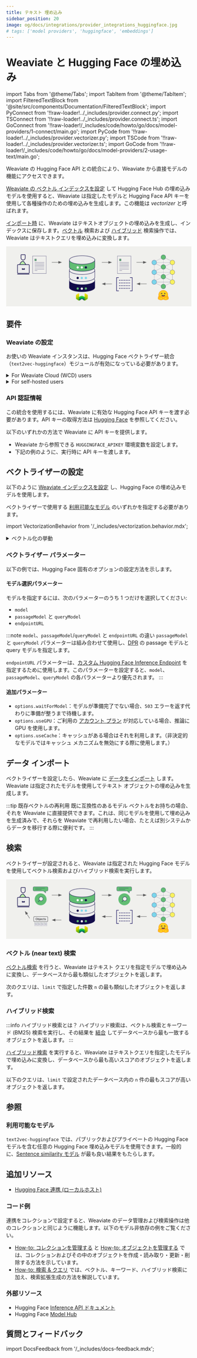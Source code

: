 ```yaml
---
title: テキスト 埋め込み
sidebar_position: 20
image: og/docs/integrations/provider_integrations_huggingface.jpg
# tags: ['model providers', 'huggingface', 'embeddings']
---
```


# Weaviate と Hugging Face の埋め込み


import Tabs from '@theme/Tabs';
import TabItem from '@theme/TabItem';
import FilteredTextBlock from '@site/src/components/Documentation/FilteredTextBlock';
import PyConnect from '!!raw-loader!../_includes/provider.connect.py';
import TSConnect from '!!raw-loader!../_includes/provider.connect.ts';
import GoConnect from '!!raw-loader!/_includes/code/howto/go/docs/model-providers/1-connect/main.go';
import PyCode from '!!raw-loader!../_includes/provider.vectorizer.py';
import TSCode from '!!raw-loader!../_includes/provider.vectorizer.ts';
import GoCode from '!!raw-loader!/_includes/code/howto/go/docs/model-providers/2-usage-text/main.go';

Weaviate の Hugging Face API との統合により、Weaviate から直接モデルの機能にアクセスできます。

[Weaviate の ベクトル インデックスを設定](#configure-the-vectorizer) して Hugging Face Hub の埋め込みモデルを使用すると、Weaviate は指定したモデルと Hugging Face API キーを使用して各種操作のための埋め込みを生成します。この機能は *vectorizer* と呼ばれます。

[インポート時](#data-import) に、Weaviate はテキストオブジェクトの埋め込みを生成し、インデックスに保存します。[ベクトル](#vector-near-text-search) 検索および [ハイブリッド](#hybrid-search) 検索操作では、Weaviate はテキストクエリを埋め込みに変換します。

![埋め込み統合の図](../_includes/integration_huggingface_embedding.png)

## 要件

### Weaviate の設定

お使いの Weaviate インスタンスは、Hugging Face ベクトライザー統合（`text2vec-huggingface`）モジュールが有効になっている必要があります。

<details>
  <summary>For Weaviate Cloud (WCD) users</summary>

この統合は Weaviate Cloud (WCD) のサーバーレス インスタンスではデフォルトで有効になっています。

</details>

<details>
  <summary>For self-hosted users</summary>

- [クラスターメタデータ](/deploy/configuration/meta.md) を確認し、モジュールが有効かどうかを確認します。  
- [モジュールの設定方法](../../configuration/modules.md) ガイドに従い、Weaviate でモジュールを有効にします。

</details>

### API 認証情報

この統合を使用するには、Weaviate に有効な Hugging Face API キーを渡す必要があります。API キーの取得方法は [Hugging Face](https://huggingface.co/docs/api-inference/en/quicktour) を参照してください。

以下のいずれかの方法で Weaviate に API キーを提供します。

- Weaviate から参照できる `HUGGINGFACE_APIKEY` 環境変数を設定します。  
- 下記の例のように、実行時に API キーを渡します。

<Tabs groupId="languages">

 <TabItem value="py" label="Python API v4">
    <FilteredTextBlock
      text={PyConnect}
      startMarker="# START HuggingFaceInstantiation"
      endMarker="# END HuggingFaceInstantiation"
      language="py"
    />
  </TabItem>

 <TabItem value="js" label="JS/TS API v3">
    <FilteredTextBlock
      text={TSConnect}
      startMarker="// START HuggingFaceInstantiation"
      endMarker="// END HuggingFaceInstantiation"
      language="ts"
    />
  </TabItem>

  <TabItem value="go" label="Go">
    <FilteredTextBlock
      text={GoConnect}
      startMarker="// START HuggingFaceInstantiation"
      endMarker="// END HuggingFaceInstantiation"
      language="goraw"
    />
  </TabItem>
</Tabs>

## ベクトライザーの設定

以下のように [Weaviate インデックスを設定](../../manage-collections/vector-config.mdx#specify-a-vectorizer) し、Hugging Face の埋め込みモデルを使用します。

<Tabs groupId="languages">
  <TabItem value="py" label="Python API v4">
    <FilteredTextBlock
      text={PyCode}
      startMarker="# START BasicVectorizerHuggingFace"
      endMarker="# END BasicVectorizerHuggingFace"
      language="py"
    />
  </TabItem>

  <TabItem value="js" label="JS/TS API v3">
    <FilteredTextBlock
      text={TSCode}
      startMarker="// START BasicVectorizerHuggingFace"
      endMarker="// END BasicVectorizerHuggingFace"
      language="ts"
    />
  </TabItem>

  <TabItem value="go" label="Go">
    <FilteredTextBlock
      text={GoCode}
      startMarker="// START BasicVectorizerHuggingFace"
      endMarker="// END BasicVectorizerHuggingFace"
      language="goraw"
    />
  </TabItem>
</Tabs>

ベクトライザーで使用する [利用可能なモデル](#available-models) のいずれかを指定する必要があります。

import VectorizationBehavior from '/_includes/vectorization.behavior.mdx';

<details>
  <summary>ベクトル化の挙動</summary>

<VectorizationBehavior/>

</details>



### ベクトライザー パラメーター

以下の例では、Hugging Face 固有のオプションの設定方法を示します。

<Tabs groupId="languages">
  <TabItem value="py" label="Python API v4">
    <FilteredTextBlock
      text={PyCode}
      startMarker="# START FullVectorizerHuggingFace"
      endMarker="# END FullVectorizerHuggingFace"
      language="py"
    />
  </TabItem>

  <TabItem value="js" label="JS/TS API v3">
    <FilteredTextBlock
      text={TSCode}
      startMarker="// START FullVectorizerHuggingFace"
      endMarker="// END FullVectorizerHuggingFace"
      language="ts"
    />
  </TabItem>

 <TabItem value="go" label="Go">
    <FilteredTextBlock
      text={GoCode}
      startMarker="// START FullVectorizerHuggingFace"
      endMarker="// END FullVectorizerHuggingFace"
      language="goraw"
    />
  </TabItem>

</Tabs>

#### モデル選択パラメーター

モデルを指定するには、次のパラメーターのうち 1 つだけを選択してください:

- `model`
- `passageModel` と `queryModel`
- `endpointURL`

:::note `model`、`passageModel`/`queryModel` と `endpointURL` の違い
`passageModel` と `queryModel` パラメーターは組み合わせて使用し、[DPR](https://huggingface.co/docs/transformers/en/model_doc/dpr) の passage モデルと query モデルを指定します。

`endpointURL` パラメーターは、[カスタム Hugging Face Inference Endpoint](https://huggingface.co/inference-endpoints) を指定するために使用します。このパラメーターを設定すると、`model`、`passageModel`、`queryModel` の各パラメーターより優先されます。
:::

#### 追加パラメーター

- `options.waitForModel`：モデルが準備完了でない場合、`503` エラーを返す代わりに準備が整うまで待機します。  
- `options.useGPU`：ご利用の [アカウント プラン](https://huggingface.co/inference-api#pricing) が対応している場合、推論に GPU を使用します。  
- `options.useCache`：キャッシュがある場合はそれを利用します。（非決定的なモデルではキャッシュ メカニズムを無効にする際に使用します。）

## データ インポート

ベクトライザーを設定したら、Weaviate に [データをインポート](../../manage-objects/import.mdx) します。Weaviate は指定されたモデルを使用してテキスト オブジェクトの埋め込みを生成します。

<Tabs groupId="languages">

 <TabItem value="py" label="Python API v4">
    <FilteredTextBlock
      text={PyCode}
      startMarker="# START BatchImportExample"
      endMarker="# END BatchImportExample"
      language="py"
    />
  </TabItem>

 <TabItem value="js" label="JS/TS API v3">
    <FilteredTextBlock
      text={TSCode}
      startMarker="// START BatchImportExample"
      endMarker="// END BatchImportExample"
      language="ts"
    />
  </TabItem>

  <TabItem value="go" label="Go">
    <FilteredTextBlock
      text={GoCode}
      startMarker="// START BatchImportExample"
      endMarker="// END BatchImportExample"
      language="goraw"
    />
  </TabItem>
</Tabs>

:::tip 既存ベクトルの再利用
既に互換性のあるモデル ベクトルをお持ちの場合、それを Weaviate に直接提供できます。これは、同じモデルを使用して埋め込みを生成済みで、それらを Weaviate で再利用したい場合、たとえば別システムからデータを移行する際に便利です。
:::

## 検索

ベクトライザーが設定されると、Weaviate は指定された Hugging Face モデルを使用してベクトル検索およびハイブリッド検索を実行します。

![Embedding integration at search illustration](../_includes/integration_huggingface_embedding_search.png)

### ベクトル (near text) 検索

[ベクトル検索](../../search/similarity.md#search-with-text) を行うと、Weaviate はテキスト クエリを指定モデルで埋め込みに変換し、データベースから最も類似したオブジェクトを返します。

次のクエリは、`limit` で指定した件数 `n` の最も類似したオブジェクトを返します。

<Tabs groupId="languages">

 <TabItem value="py" label="Python API v4">
    <FilteredTextBlock
      text={PyCode}
      startMarker="# START NearTextExample"
      endMarker="# END NearTextExample"
      language="py"
    />
  </TabItem>

 <TabItem value="js" label="JS/TS API v3">
    <FilteredTextBlock
      text={TSCode}
      startMarker="// START NearTextExample"
      endMarker="// END NearTextExample"
      language="ts"
    />
  </TabItem>

 <TabItem value="go" label="Go">
    <FilteredTextBlock
      text={GoCode}
      startMarker="// START NearTextExample"
      endMarker="// END NearTextExample"
      language="goraw"
    />
  </TabItem>
</Tabs>



### ハイブリッド検索

:::info ハイブリッド検索とは？
ハイブリッド検索は、ベクトル検索とキーワード (BM25) 検索を実行し、その結果を [結合](../../search/hybrid.md) してデータベースから最も一致するオブジェクトを返します。
:::

[ハイブリッド検索](../../search/hybrid.md) を実行すると、Weaviate はテキストクエリを指定したモデルで埋め込みに変換し、データベースから最も高いスコアのオブジェクトを返します。

以下のクエリは、`limit` で設定されたデータベース内の `n` 件の最もスコアが高いオブジェクトを返します。

<Tabs groupId="languages">

 <TabItem value="py" label="Python API v4">
    <FilteredTextBlock
      text={PyCode}
      startMarker="# START HybridExample"
      endMarker="# END HybridExample"
      language="py"
    />
  </TabItem>

 <TabItem value="js" label="JS/TS API v3">
    <FilteredTextBlock
      text={TSCode}
      startMarker="// START HybridExample"
      endMarker="// END HybridExample"
      language="ts"
    />
  </TabItem>

 <TabItem value="go" label="Go">
    <FilteredTextBlock
      text={GoCode}
      startMarker="// START HybridExample"
      endMarker="// END HybridExample"
      language="goraw"
    />
  </TabItem>
</Tabs>

## 参照

### 利用可能なモデル

`text2vec-huggingface` では、パブリックおよびプライベートの Hugging Face モデルを含む任意の Hugging Face 埋め込みモデルを使用できます。一般的に、[Sentence similarity モデル](https://huggingface.co/models?pipeline_tag=sentence-similarity&sort=downloads) が最も良い結果をもたらします。

## 追加リソース

- [Hugging Face 連携 (ローカルホスト)](../transformers/index.md)

### コード例

連携をコレクションで設定すると、Weaviate のデータ管理および検索操作は他のコレクションと同じように機能します。以下のモデル非依存の例をご覧ください。

- [How-to: コレクションを管理する](../../manage-collections/index.mdx) と [How-to: オブジェクトを管理する](../../manage-objects/index.mdx) では、コレクションおよびその中のオブジェクトを作成・読み取り・更新・削除する方法を示しています。
- [How-to: 検索 & クエリ](../../search/index.mdx) では、ベクトル、キーワード、ハイブリッド検索に加え、検索拡張生成の方法を解説しています。

### 外部リソース

- Hugging Face [Inference API ドキュメント](https://huggingface.co/docs/api-inference/en/quicktour)
- Hugging Face [Model Hub](https://huggingface.co/models)

## 質問とフィードバック

import DocsFeedback from '/_includes/docs-feedback.mdx';

<DocsFeedback/>

